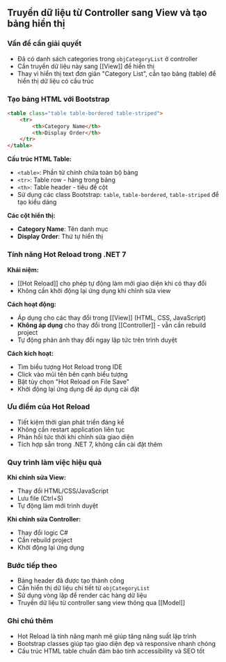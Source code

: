 ## Truyền dữ liệu từ Controller sang View và tạo bảng hiển thị

### Vấn đề cần giải quyết

- Đã có danh sách categories trong `objCategoryList` ở controller
- Cần truyền dữ liệu này sang [[View]] để hiển thị
- Thay vì hiển thị text đơn giản "Category List", cần tạo bảng (table) để hiển thị dữ liệu có cấu trúc


### Tạo bảng HTML với Bootstrap

```html
<table class="table table-bordered table-striped">
    <tr>
        <th>Category Name</th>
        <th>Display Order</th>
    </tr>
</table>
```

**Cấu trúc HTML Table:**

- `<table>`: Phần tử chính chứa toàn bộ bảng
- `<tr>`: Table row - hàng trong bảng
- `<th>`: Table header - tiêu đề cột
- Sử dụng các class Bootstrap: `table`, `table-bordered`, `table-striped` để tạo kiểu dáng

**Các cột hiển thị:**

- **Category Name**: Tên danh mục
- **Display Order**: Thứ tự hiển thị


### Tính năng Hot Reload trong .NET 7

**Khái niệm:**

- [[Hot Reload]] cho phép tự động làm mới giao diện khi có thay đổi
- Không cần khởi động lại ứng dụng khi chỉnh sửa view

**Cách hoạt động:**

- Áp dụng cho các thay đổi trong [[View]] (HTML, CSS, JavaScript)
- **Không áp dụng** cho thay đổi trong [[Controller]] - vẫn cần rebuild project
- Tự động phản ánh thay đổi ngay lập tức trên trình duyệt

**Cách kích hoạt:**

- Tìm biểu tượng Hot Reload trong IDE
- Click vào mũi tên bên cạnh biểu tượng
- Bật tùy chọn "Hot Reload on File Save"
- Khởi động lại ứng dụng để áp dụng cài đặt


### Ưu điểm của Hot Reload

- Tiết kiệm thời gian phát triển đáng kể
- Không cần restart application liên tục
- Phản hồi tức thời khi chỉnh sửa giao diện
- Tích hợp sẵn trong .NET 7, không cần cài đặt thêm


### Quy trình làm việc hiệu quả

**Khi chỉnh sửa View:**

- Thay đổi HTML/CSS/JavaScript
- Lưu file (Ctrl+S)
- Tự động làm mới trình duyệt

**Khi chỉnh sửa Controller:**

- Thay đổi logic C\#
- Cần rebuild project
- Khởi động lại ứng dụng


### Bước tiếp theo

- Bảng header đã được tạo thành công
- Cần hiển thị dữ liệu chi tiết từ `objCategoryList`
- Sử dụng vòng lặp để render các hàng dữ liệu
- Truyền dữ liệu từ controller sang view thông qua [[Model]]


### Ghi chú thêm

- Hot Reload là tính năng mạnh mẽ giúp tăng năng suất lập trình
- Bootstrap classes giúp tạo giao diện đẹp và responsive nhanh chóng
- Cấu trúc HTML table chuẩn đảm bảo tính accessibility và SEO tốt

